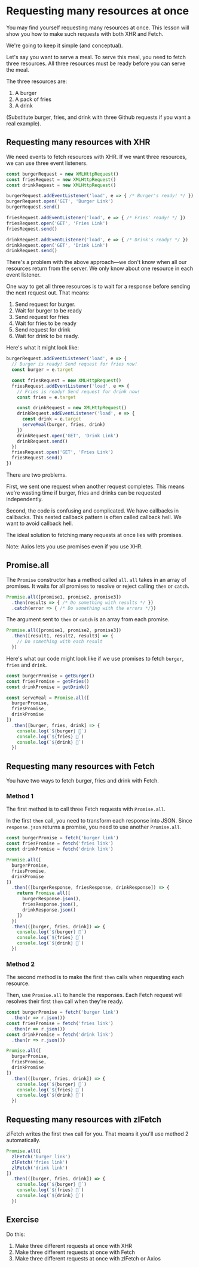 # Requesting many resources at once

You may find yourself requesting many resources at once. This lesson will show you how to make such requests with both XHR and Fetch.

We're going to keep it simple (and conceptual).

Let's say you want to serve a meal. To serve this meal, you need to fetch three resources. All three resources must be ready before you can serve the meal.

The three resources are:

1. A burger
2. A pack of fries
3. A drink

(Substitute burger, fries, and drink with three Github requests if you want a real example).

## Requesting many resources with XHR

We need events to fetch resources with XHR. If we want three resources, we can use three event listeners.

```js
const burgerRequest = new XMLHttpRequest()
const friesRequest = new XMLHttpRequest()
const drinkRequest = new XMLHttpRequest()

burgerRequest.addEventListener('load', e => { /* Burger's ready! */ })
burgerRequest.open('GET', 'Burger Link')
burgerRequest.send()

friesRequest.addEventListener('load', e => { /* Fries' ready! */ })
friesRequest.open('GET', 'Fries Link')
friesRequest.send()

drinkRequest.addEventListener('load', e => { /* Drink's ready! */ })
drinkRequest.open('GET', 'Drink Link')
drinkRequest.send()
```

There's a problem with the above approach—we don't know when all our resources return from the server. We only know about one resource in each event listener.

One way to get all three resources is to wait for a response before sending the next request out. That means:

1. Send request for burger.
2. Wait for burger to be ready
3. Send request for fries
4. Wait for fries to be ready
5. Send request for drink
6. Wait for drink to be ready.

Here's what it might look like:

```js
burgerRequest.addEventListener('load', e => {
  // Burger is ready! Send request for fries now!
  const burger = e.target

  const friesRequest = new XMLHttpRequest()
  friesRequest.addEventListener('load', e => {
    // Fries is ready! Send request for drink now!
    const fries = e.target

    const drinkRequest = new XMLHttpRequest()
    drinkRequest.addEventListener('load', e => {
      const drink = e.target
      serveMeal(burger, fries, drink)
    })
    drinkRequest.open('GET', 'Drink Link')
    drinkRequest.send()
  })
  friesRequest.open('GET', 'Fries Link')
  friesRequest.send()
})
```

There are two problems.

First, we sent one request when another request completes. This means we're wasting time if burger, fries and drinks can be requested independently.

Second, the code is confusing and complicated. We have callbacks in callbacks. This nested callback pattern is often called callback hell. We want to avoid callback hell.

The ideal solution to fetching many requests at once lies with promises.

Note: Axios lets you use promises even if you use XHR.

## Promise.all

The `Promise` constructor has a method called `all`. `all` takes in an array of promises. It waits for all promises to resolve or reject calling `then` or `catch`.

```js
Promise.all([promise1, promise2, promise3])
  .then(results => { /* Do something with results */ })
  .catch(error => { /* Do something with the errors */})
```

The argument sent to `then` or `catch` is an array from each promise.

```js
Promise.all([promise1, promise2, promise3])
  .then([result1, result2, result3] => {
    // Do something with each result
  })
```

Here's what our code might look like if we use promises to fetch `burger`, `fries` and `drink`.

```js
const burgerPromise = getBurger()
const friesPromise = getFries()
const drinkPromise = getDrink()

const serveMeal = Promise.all([
  burgerPromise,
  friesPromise,
  drinkPromise
])
  .then([burger, fries, drink] => {
    console.log(`${burger} 🍔`)
    console.log(`${fries} 🍟`)
    console.log(`${drink} 🍹`)
  })
```

## Requesting many resources with Fetch

You have two ways to fetch burger, fries and drink with Fetch.

### Method 1

The first method is to call three Fetch requests with `Promise.all`.

In the first `then` call, you need to transform each response into JSON. Since `response.json` returns a promise, you need to use another `Promise.all`.

```js
const burgerPromise = fetch('burger link')
const friesPromise = fetch('fries link')
const drinkPromise = fetch('drink link')

Promise.all([
  burgerPromise,
  friesPromise,
  drinkPromise
])
  .then(([burgerResponse, friesResponse, drinkResponse]) => {
    return Promise.all([
      burgerResponse.json(),
      friesResponse.json(),
      drinkResponse.json()
    ])
  })
  .then(([burger, fries, drink]) => {
    console.log(`${burger} 🍔`)
    console.log(`${fries} 🍟`)
    console.log(`${drink} 🍹`)
  })
```

### Method 2

The second method is to make the first `then` calls when requesting each resource.

Then, use `Promise.all` to handle the responses. Each Fetch request will resolves their first `then` call when they're ready.

```js
const burgerPromise = fetch('burger link')
  .then(r => r.json())
const friesPromise = fetch('fries link')
  .then(r => r.json())
const drinkPromise = fetch('drink link')
  .then(r => r.json())

Promise.all([
  burgerPromise,
  friesPromise,
  drinkPromise
])
  .then(([burger, fries, drink]) => {
    console.log(`${burger} 🍔`)
    console.log(`${fries} 🍟`)
    console.log(`${drink} 🍹`)
  })
```

## Requesting many resources with zlFetch

zlFetch writes the first `then` call for you. That means it you'll use method 2 automatically.

```js
Promise.all([
  zlFetch('burger link')
  zlFetch('fries link')
  zlFetch('drink link')
])
  .then(([burger, fries, drink]) => {
    console.log(`${burger} 🍔`)
    console.log(`${fries} 🍟`)
    console.log(`${drink} 🍹`)
  })
```

## Exercise

Do this:

1. Make three different requests at once with XHR
2. Make three different requests at once with Fetch
3. Make three different requests at once with zlFetch or Axios